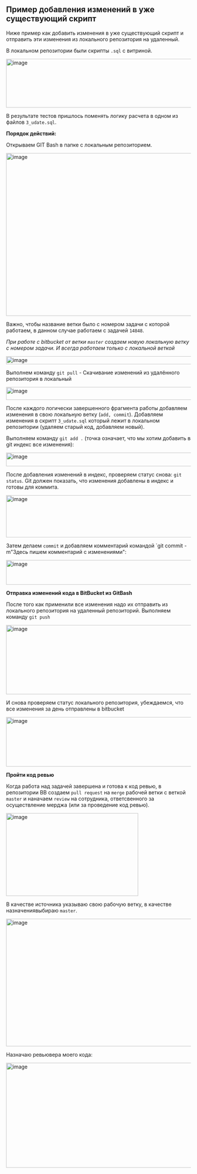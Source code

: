 ## Пример добавления изменений в уже существующий скрипт

Ниже пример как добавить изменения в уже существующий скрипт и отправить эти изменения из локального репозитория на удаленный.

В локальном репозитории были скрипты `.sql` с витриной.

<img width="646" height="133" alt="image" src="https://github.com/user-attachments/assets/2ca6464d-3291-49e7-b64e-60e043896289" />

В результате тестов пришлось поменять логику расчета в одном из файлов `3_udate.sql`.

**Порядок действий:**

Открываем GIT Bash в папке с локальным репозиторием.

<img width="920" height="444" alt="image" src="https://github.com/user-attachments/assets/bc43e5a4-1fb4-486e-a214-8fd3622763ab" />

Важно, чтобы название ветки было с номером задачи с которой работаем, в данном случае работаем с задачей `14848`.

*При работе с bitbucket от ветки `master` создаем новую локальную ветку с номером задачи. И всегда работаем только с локальной веткой*

<img width="571" height="22" alt="image" src="https://github.com/user-attachments/assets/a3bb1db2-fc9a-4899-ab12-d62b4cf8a42f" />

Выполнем команду `git pull` - Скачивание изменений из удалённого репозитория в локальный

<img width="571" height="35" alt="image" src="https://github.com/user-attachments/assets/42fbeb35-d1eb-4e4f-b4f5-565cbd4e572f" />

После каждого логически завершенного фрагмента работы добавляем изменения в свою локальную ветку (`add, commit`).
Добавляем изменения в скрипт `3_udate.sql` который лежит в локальном репозитории (удаляем старый код, добавляем новый).

Выполняем команду `git add .` (точка означает, что мы хотим добавить в git индекс все изменения): 

<img width="569" height="37" alt="image" src="https://github.com/user-attachments/assets/f042b3a7-a9fe-4f89-8d1e-bb98fc476fe3" />

После добавления изменений в индекс, проверяем статус снова: `git status`. Git должен показать, что изменения добавлены в индекс и готовы для коммита.

<img width="563" height="115" alt="image" src="https://github.com/user-attachments/assets/6aeff96e-a34f-4126-8acd-09930bfeb3ae" />

Затем делаем `commit` и добавляем комментарий командой `git commit -m"Здесь пишем комментарий с изменениями":

<img width="582" height="67" alt="image" src="https://github.com/user-attachments/assets/a6fe8054-1344-4452-bd44-5ff7e439bb41" />

**Отправка изменений кода в BitBucket из GitBash**

После того как применили все изменения надо их отправить из локального репозитория на удаленный репозиторий.
Выполняем команду `git push`

<img width="612" height="189" alt="image" src="https://github.com/user-attachments/assets/b5462894-72f5-4e69-a0bd-b1ee281fd331" />

И снова проверяем статус локального репозитория, убеждаемся, что все изменения за день отправлены в bitbucket

<img width="623" height="135" alt="image" src="https://github.com/user-attachments/assets/70c64112-5910-40a9-8ad8-cb029ee7b4da" />

**Пройти код ревью**

Когда работа над задачей завершена и готова к код ревью, в репозитории BB создаем `pull request` на `merge` рабочей ветки с веткой `master` и наначаем `review` на сотрудника, ответсвенного за осуществление мерджа (или за проведение код ревью).

<img width="360" height="226" alt="image" src="https://github.com/user-attachments/assets/4b7e5b0b-84ee-46c1-b5e7-ec7a9f7aef9e" />

В качестве источника указываю свою рабочую ветку, в качестве назначениявыбираю `master`.

<img width="710" height="348" alt="image" src="https://github.com/user-attachments/assets/7d6f0e4f-cda0-40b5-94ae-b7bc29540009" />


Назначаю ревьювера моего кода:

<img width="541" height="286" alt="image" src="https://github.com/user-attachments/assets/d279153a-a89d-4a75-b589-7f665cff7a30" />


